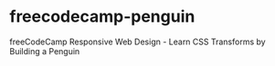 # freecodecamp-penguin
freeCodeCamp Responsive Web Design - Learn CSS Transforms by Building a Penguin
